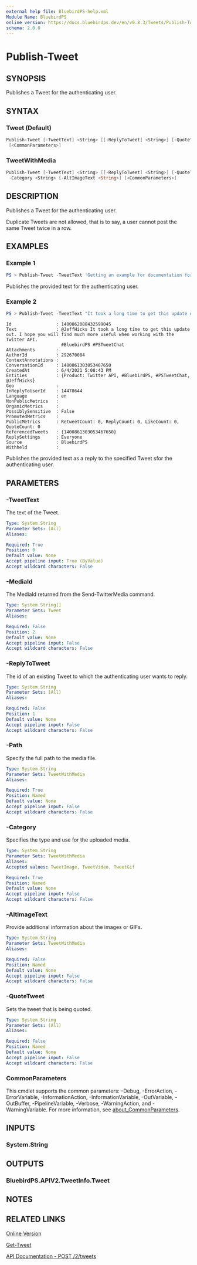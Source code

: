 ```yaml
---
external help file: BluebirdPS-help.xml
Module Name: BluebirdPS
online version: https://docs.bluebirdps.dev/en/v0.8.3/Tweets/Publish-Tweet
schema: 2.0.0
---
```


# Publish-Tweet

## SYNOPSIS

Publishes a Tweet for the authenticating user.

## SYNTAX

### Tweet (Default)

```powershell
Publish-Tweet [-TweetText] <String> [[-ReplyToTweet] <String>] [-QuoteTweet <String>] [[-MediaId] <String[]>]
 [<CommonParameters>]
```

### TweetWithMedia

```powershell
Publish-Tweet [-TweetText] <String> [[-ReplyToTweet] <String>] [-QuoteTweet <String>] -Path <String>
 -Category <String> [-AltImageText <String>] [<CommonParameters>]
```

## DESCRIPTION

Publishes a Tweet for the authenticating user.

Duplicate Tweets are not allowed, that is to say, a user cannot post the same Tweet twice in a row.

## EXAMPLES

### Example 1

```powershell
PS > Publish-Tweet -TweetText 'Getting an example for documentation for the Publish-Tweet command of the #BluebirdPS #PowerShell 7 module for Twitter.'
```

Publishes the provided text for the authenticating user.

### Example 2

```powershell
PS > Publish-Tweet -TweetText "It took a long time to get this update out. I hope you will find much more useful when working with the Twitter API. #BluebirdPS #PSTweetChat" -ReplyToTweet 1400861303053467650
```

```text
Id                 : 1400862088432599045
Text               : @JeffHicks It took a long time to get this update out. I hope you will find much more useful when working with the Twitter API.
                     #BluebirdPS #PSTweetChat
Attachments        :
AuthorId           : 292670084
ContextAnnotations :
ConversationId     : 1400861303053467650
CreatedAt          : 6/4/2021 5:08:43 PM
Entities           : {Product: Twitter API, #BluebirdPS, #PSTweetChat, @JeffHicks}
Geo                :
InReplyToUserId    : 14478644
Language           : en
NonPublicMetrics   :
OrganicMetrics     :
PossiblySensitive  : False
PromotedMetrics    :
PublicMetrics      : RetweetCount: 0, ReplyCount: 0, LikeCount: 0, QuoteCount: 0
ReferencedTweets   : {1400861303053467650}
ReplySettings      : Everyone
Source             : BluebirdPS
Withheld           :
```

Publishes the provided text as a reply to the specified Tweet sfor the authenticating user.

## PARAMETERS

### -TweetText

The text of the Tweet.

```yaml
Type: System.String
Parameter Sets: (All)
Aliases:

Required: True
Position: 0
Default value: None
Accept pipeline input: True (ByValue)
Accept wildcard characters: False
```

### -MediaId

The MediaId returned from the Send-TwitterMedia command.

```yaml
Type: System.String[]
Parameter Sets: Tweet
Aliases:

Required: False
Position: 2
Default value: None
Accept pipeline input: False
Accept wildcard characters: False
```

### -ReplyToTweet

The id of an existing Tweet to which the authenticating user wants to reply.

```yaml
Type: System.String
Parameter Sets: (All)
Aliases:

Required: False
Position: 1
Default value: None
Accept pipeline input: False
Accept wildcard characters: False
```

### -Path

Specify the full path to the media file.

```yaml
Type: System.String
Parameter Sets: TweetWithMedia
Aliases:

Required: True
Position: Named
Default value: None
Accept pipeline input: False
Accept wildcard characters: False
```

### -Category

Specifies the type and use for the uploaded media.

```yaml
Type: System.String
Parameter Sets: TweetWithMedia
Aliases:
Accepted values: TweetImage, TweetVideo, TweetGif

Required: True
Position: Named
Default value: None
Accept pipeline input: False
Accept wildcard characters: False
```

### -AltImageText

Provide additional information about the images or GIFs.

```yaml
Type: System.String
Parameter Sets: TweetWithMedia
Aliases:

Required: False
Position: Named
Default value: None
Accept pipeline input: False
Accept wildcard characters: False
```

### -QuoteTweet

Sets the tweet that is being quoted.

```yaml
Type: System.String
Parameter Sets: (All)
Aliases:

Required: False
Position: Named
Default value: None
Accept pipeline input: False
Accept wildcard characters: False
```

### CommonParameters

This cmdlet supports the common parameters: -Debug, -ErrorAction, -ErrorVariable, -InformationAction, -InformationVariable, -OutVariable, -OutBuffer, -PipelineVariable, -Verbose, -WarningAction, and -WarningVariable. For more information, see [about_CommonParameters](http://go.microsoft.com/fwlink/?LinkID=113216).

## INPUTS

### System.String

## OUTPUTS

### BluebirdPS.APIV2.TweetInfo.Tweet

## NOTES

## RELATED LINKS

[Online Version](https://docs.bluebirdps.dev/en/v0.8.3/Tweets/Publish-Tweet)

[Get-Tweet](https://docs.bluebirdps.dev/en/v0.8.3/Tweets/Get-Tweet)

[API Documentation - POST /2/tweets](https://developer.twitter.com/en/docs/twitter-api/tweets/manage-tweets/api-reference/post-tweets)
